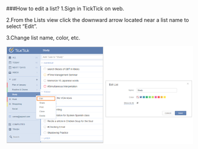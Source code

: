 ###How to edit a list?
1.Sign in TickTick on web.

2.From the Lists view click the downward arrow located near a list name to select “Edit”.

3.Change list name, color, etc.

![](../images/image1.7W.png)
